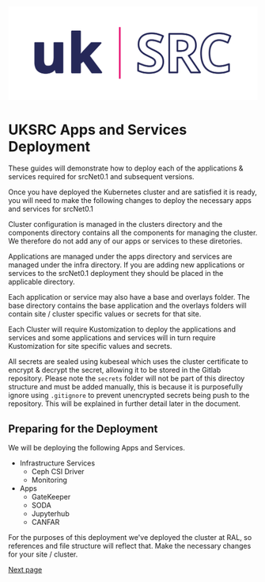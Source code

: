 ![Local Image](images/SKAO_ukSRC_logo_nostrapline_colour_rgb.png)
# UKSRC Apps and Services Deployment

These guides will demonstrate how to deploy each of the applications & services required for srcNet0.1 and subsequent versions.

Once you have deployed the Kubernetes cluster and are satisfied it is ready, you will need to make the following changes to deploy the necessary apps and services for srcNet0.1

Cluster configuration is managed in the clusters directory and the components directory contains all the components for managing the cluster. We therefore do not add any of our apps or services to these diretories.

Applications are managed under the apps directory and services are managed under the infra directory. If you are adding new applications or services to the srcNet0.1 deployment they should be placed in the applicable directory.

Each application or service may also have a base and overlays folder. The base directory contains the base application and the overlays folders will contain site / cluster specific values or secrets for that site.

Each Cluster will require Kustomization to deploy the applications and services and some applications and services will in turn require Kustomization for site specific values and secrets.

All secrets are sealed using kubeseal which uses the cluster certificate to encrypt & decrypt the secret, allowing it to be stored in the Gitlab repository. Please note the `secrets` folder will not be part of this directoy structure and must be added manually, this is because it is purposefully ignore using `.gitignore` to prevent unencrypted secrets being push to the repository. This will be explained in further detail later in the document.

## Preparing for the Deployment

We will be deploying the following Apps and Services.

- Infrastructure Services
    - Ceph CSI Driver
    - Monitoring
- Apps
    - GateKeeper
    - SODA
    - Jupyterhub
    - CANFAR


For the purposes of this deployment we've deployed the cluster at RAL, so references and file structure will reflect that. Make the necessary changes for your site / cluster.

[Next page](./deploy-csi-cephfs.md)
